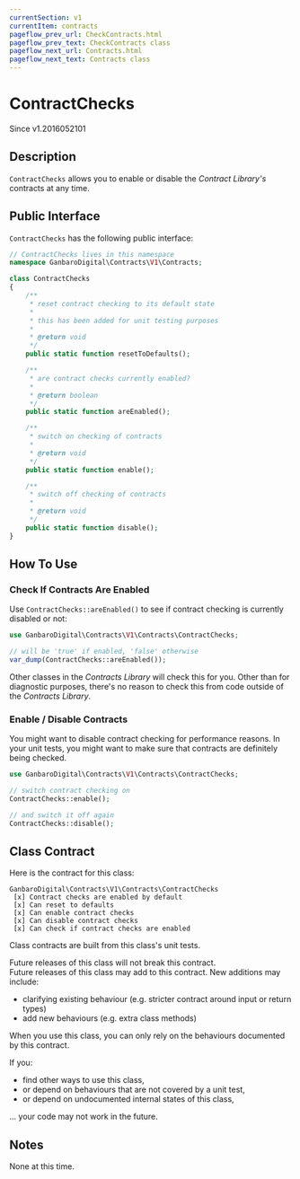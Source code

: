```yaml
---
currentSection: v1
currentItem: contracts
pageflow_prev_url: CheckContracts.html
pageflow_prev_text: CheckContracts class
pageflow_next_url: Contracts.html
pageflow_next_text: Contracts class
---
```


# ContractChecks

<div class="callout info">
Since v1.2016052101
</div>

## Description

`ContractChecks` allows you to enable or disable the _Contract Library's_ contracts at any time.

## Public Interface

`ContractChecks` has the following public interface:

```php
// ContractChecks lives in this namespace
namespace GanbaroDigital\Contracts\V1\Contracts;

class ContractChecks
{
    /**
     * reset contract checking to its default state
     *
     * this has been added for unit testing purposes
     *
     * @return void
     */
    public static function resetToDefaults();

    /**
     * are contract checks currently enabled?
     *
     * @return boolean
     */
    public static function areEnabled();

    /**
     * switch on checking of contracts
     *
     * @return void
     */
    public static function enable();

    /**
     * switch off checking of contracts
     *
     * @return void
     */
    public static function disable();
}
```

## How To Use

### Check If Contracts Are Enabled

Use `ContractChecks::areEnabled()` to see if contract checking is currently disabled or not:

```php
use GanbaroDigital\Contracts\V1\Contracts\ContractChecks;

// will be 'true' if enabled, 'false' otherwise
var_dump(ContractChecks::areEnabled());
```

Other classes in the _Contracts Library_ will check this for you. Other than for diagnostic purposes, there's no reason to check this from code outside of the _Contracts Library_.

### Enable / Disable Contracts

You might want to disable contract checking for performance reasons. In your unit tests, you might want to make sure that contracts are definitely being checked.

```php
use GanbaroDigital\Contracts\V1\Contracts\ContractChecks;

// switch contract checking on
ContractChecks::enable();

// and switch it off again
ContractChecks::disable();
```

## Class Contract

Here is the contract for this class:

    GanbaroDigital\Contracts\V1\Contracts\ContractChecks
     [x] Contract checks are enabled by default
     [x] Can reset to defaults
     [x] Can enable contract checks
     [x] Can disable contract checks
     [x] Can check if contract checks are enabled

Class contracts are built from this class's unit tests.

<div class="callout success">
Future releases of this class will not break this contract.
</div>

<div class="callout info" markdown="1">
Future releases of this class may add to this contract. New additions may include:

* clarifying existing behaviour (e.g. stricter contract around input or return types)
* add new behaviours (e.g. extra class methods)
</div>

<div class="callout warning" markdown="1">
When you use this class, you can only rely on the behaviours documented by this contract.

If you:

* find other ways to use this class,
* or depend on behaviours that are not covered by a unit test,
* or depend on undocumented internal states of this class,

... your code may not work in the future.
</div>

## Notes

None at this time.
